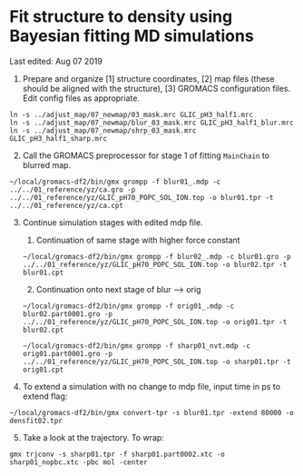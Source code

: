
# Fit structure to density using Bayesian fitting MD simulations

Last edited: Aug 07 2019


1. Prepare and organize [1] structure coordinates, [2] map files (these should be aligned with the structure), [3] GROMACS configuration files.
Edit config files as appropriate.

```
ln -s ../adjust_map/07_newmap/03_mask.mrc GLIC_pH3_half1.mrc
ln -s ../adjust_map/07_newmap/blur_03_mask.mrc GLIC_pH3_half1_blur.mrc
ln -s ../adjust_map/07_newmap/shrp_03_mask.mrc GLIC_pH3_half1_sharp.mrc
```

2. Call the GROMACS preprocessor for stage 1 of fitting `MainChain` to blurred map.

```
~/local/gromacs-df2/bin/gmx grompp -f blur01_.mdp -c ../../01_reference/yz/ca.gro -p ../../01_reference/yz/GLIC_pH70_POPC_SOL_ION.top -o blur01.tpr -t ../../01_reference/yz/ca.cpt
```

3. Continue simulation stages with edited mdp file.
    1. Continuation of same stage with higher force constant

    ```
    ~/local/gromacs-df2/bin/gmx grompp -f blur02_.mdp -c blur01.gro -p ../../01_reference/yz/GLIC_pH70_POPC_SOL_ION.top -o blur02.tpr -t blur01.cpt
    ```


    2. Continuation onto next stage of blur --> orig

    ```
    ~/local/gromacs-df2/bin/gmx grompp -f orig01_.mdp -c blur02.part0001.gro -p ../../01_reference/yz/GLIC_pH70_POPC_SOL_ION.top -o orig01.tpr -t blur02.cpt

    ~/local/gromacs-df2/bin/gmx grompp -f sharp01_nvt.mdp -c orig01.part0001.gro -p ../../01_reference/yz/GLIC_pH70_POPC_SOL_ION.top -o sharp01.tpr -t orig01.cpt
    ```

4. To extend a simulation with no change to mdp file, input time in ps to extend flag:

```
~/local/gromacs-df2/bin/gmx convert-tpr -s blur01.tpr -extend 80000 -o densfit02.tpr
```

5. Take a look at the trajectory. To wrap:

```
gmx trjconv -s sharp01.tpr -f sharp01.part0002.xtc -o sharp01_nopbc.xtc -pbc mol -center
```

